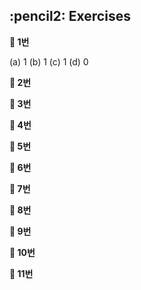 <h2>:pencil2: Exercises</h2>

**:pushpin: 1번**

(a) 1
(b) 1
(c) 1
(d) 0

**:pushpin: 2번**

**:pushpin: 3번**

**:pushpin: 4번**

**:pushpin: 5번**

**:pushpin: 6번**

**:pushpin: 7번**

**:pushpin: 8번**

**:pushpin: 9번**

**:pushpin: 10번**

**:pushpin: 11번**
